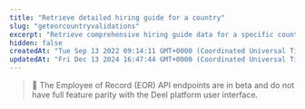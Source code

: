 ```yaml
---
title: "Retrieve detailed hiring guide for a country"
slug: "geteorcountryvalidations"
excerpt: "Retrieve comprehensive hiring guide data for a specific country. This data can be used in creation and validation of Employee of Record (EOR) contract quotes, providing details on salaries, holidays, insurance, and other employment specifics.\n **Token scopes**: `contracts:read`"
hidden: false
createdAt: "Tue Sep 13 2022 09:14:11 GMT+0000 (Coordinated Universal Time)"
updatedAt: "Fri Dec 13 2024 16:47:44 GMT+0000 (Coordinated Universal Time)"
---
```

> 📘 The Employee of Record (EOR) API endpoints are in beta and do not have full feature parity with the Deel platform user interface.
